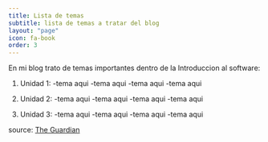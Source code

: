 ```yaml
---
title: Lista de temas
subtitle: lista de temas a tratar del blog
layout: "page"
icon: fa-book
order: 3
---
```


En mi blog trato de temas importantes dentro de la Introduccion al software:

1. Unidad 1:
   -tema aqui
   -tema aqui
   -tema aqui
   -tema aqui
2. Unidad 2:
   -tema aqui
   -tema aqui
   -tema aqui
   -tema aqui

3. Unidad 3:
   -tema aqui
   -tema aqui
   -tema aqui
   -tema aqui

source: [The Guardian](https://www.theguardian.com/books/booksblog/2011/jan/04/best-boring-books)
